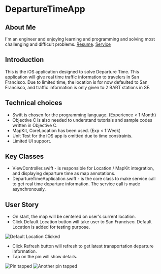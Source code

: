 DepartureTimeApp
================

About Me
--------
I'm an engineer and enjoying learning and programming and solving most challenging and difficult problems. [Resume](https://s3-us-west-1.amazonaws.com/jianxxu/JIAN+XU+Resume+2014.pdf). [Service](https://github.com/JIANXXU/DepartureTimeSvc)

Introduction
------------
This is the iOS application designed to solve Departure Time.  This application will give real time traffic information to travelers in San Francisco.  Due to limited time, the location is for now defaulted to San Francisco, and traffic information is only given to 2 BART stations in SF.

Technical choices
-----------------
* Swift is chosen for the programming language.  (Experience < 1 Month)
* Objective C is also needed to understand tutorials and sample codes written in Objective C.
* MapKit, CoreLocation has been used. (Exp < 1 Week)
* Unit Test for the iOS app is omitted due to time constraints.
* Limited UI support.

Key Classes
-----------
* ViewController.swift - is responsible for Location / MapKit integration, and displaying departure time as map annotations.
* DepartureTimeApplication.swift - is the core class to make service call to get real time departure information.  The service call is made asynchronously.

User Story
----------
* On start, the map will be centered on user's current location.
* Click Default Location button will take user to San Francisco.  Default Location is added for testing purpose.

![Default Location Clicked](https://s3-us-west-1.amazonaws.com/jianxxu/IMG_4207.PNG)
* Click Refresh button will refresh to get latest transportation departure information.
* Tap on the pin will show details.

![Pin tapped](https://s3-us-west-1.amazonaws.com/jianxxu/IMG_4208.PNG)
![Another pin tapped](https://s3-us-west-1.amazonaws.com/jianxxu/IMG_4209.PNG)
